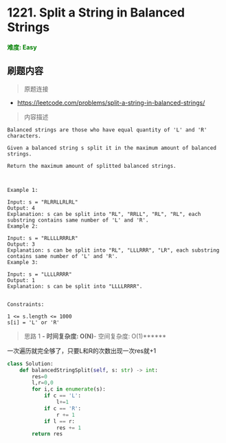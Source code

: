 # 1221. Split a String in Balanced Strings

**<font color=green>难度: Easy</font>**

## 刷题内容

> 原题连接

* https://leetcode.com/problems/split-a-string-in-balanced-strings/

> 内容描述

```
Balanced strings are those who have equal quantity of 'L' and 'R' characters.

Given a balanced string s split it in the maximum amount of balanced strings.

Return the maximum amount of splitted balanced strings.

 

Example 1:

Input: s = "RLRRLLRLRL"
Output: 4
Explanation: s can be split into "RL", "RRLL", "RL", "RL", each substring contains same number of 'L' and 'R'.
Example 2:

Input: s = "RLLLLRRRLR"
Output: 3
Explanation: s can be split into "RL", "LLLRRR", "LR", each substring contains same number of 'L' and 'R'.
Example 3:

Input: s = "LLLLRRRR"
Output: 1
Explanation: s can be split into "LLLLRRRR".
 

Constraints:

1 <= s.length <= 1000
s[i] = 'L' or 'R'
```

> 思路 1
******- 时间复杂度: O(N)******- 空间复杂度: O(1)******


一次遍历就完全够了，只要L和R的次数出现一次res就+1


```python
class Solution:
    def balancedStringSplit(self, s: str) -> int:
        res=0
        l,r=0,0
        for i,c in enumerate(s):
            if c == 'L':
                l+=1
            if c == 'R':
                r += 1
            if l == r:
                res += 1
        return res
```
